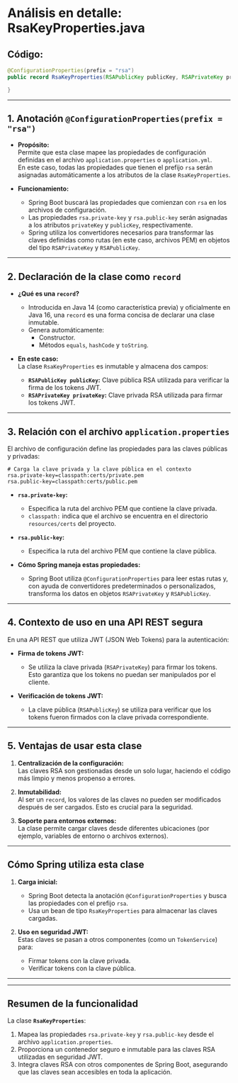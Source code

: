 
# Análisis en detalle: RsaKeyProperties.java

## Código:
```java
@ConfigurationProperties(prefix = "rsa")
public record RsaKeyProperties(RSAPublicKey publicKey, RSAPrivateKey privateKey) {

}
```

---

## 1. Anotación `@ConfigurationProperties(prefix = "rsa")`
- **Propósito:**  
  Permite que esta clase mapee las propiedades de configuración definidas en el archivo `application.properties` o `application.yml`.  
  En este caso, todas las propiedades que tienen el prefijo `rsa` serán asignadas automáticamente a los atributos de la clase `RsaKeyProperties`.

- **Funcionamiento:**
  - Spring Boot buscará las propiedades que comienzan con `rsa` en los archivos de configuración.
  - Las propiedades `rsa.private-key` y `rsa.public-key` serán asignadas a los atributos `privateKey` y `publicKey`, respectivamente.
  - Spring utiliza los convertidores necesarios para transformar las claves definidas como rutas (en este caso, archivos PEM) en objetos del tipo `RSAPrivateKey` y `RSAPublicKey`.

---

## 2. Declaración de la clase como `record`
- **¿Qué es una `record`?**  
  - Introducida en Java 14 (como característica previa) y oficialmente en Java 16, una `record` es una forma concisa de declarar una clase inmutable.
  - Genera automáticamente:
    - Constructor.
    - Métodos `equals`, `hashCode` y `toString`.

- **En este caso:**  
  La clase `RsaKeyProperties` es inmutable y almacena dos campos:
  - **`RSAPublicKey publicKey`:** Clave pública RSA utilizada para verificar la firma de los tokens JWT.
  - **`RSAPrivateKey privateKey`:** Clave privada RSA utilizada para firmar los tokens JWT.

---

## 3. Relación con el archivo `application.properties`
El archivo de configuración define las propiedades para las claves públicas y privadas:

```properties
# Carga la clave privada y la clave pública en el contexto
rsa.private-key=classpath:certs/private.pem
rsa.public-key=classpath:certs/public.pem
```

- **`rsa.private-key`:**  
  - Especifica la ruta del archivo PEM que contiene la clave privada.
  - `classpath:` indica que el archivo se encuentra en el directorio `resources/certs` del proyecto.

- **`rsa.public-key`:**  
  - Especifica la ruta del archivo PEM que contiene la clave pública.

- **Cómo Spring maneja estas propiedades:**
  - Spring Boot utiliza `@ConfigurationProperties` para leer estas rutas y, con ayuda de convertidores predeterminados o personalizados, transforma los datos en objetos `RSAPrivateKey` y `RSAPublicKey`.

---

## 4. Contexto de uso en una API REST segura
En una API REST que utiliza JWT (JSON Web Tokens) para la autenticación:
- **Firma de tokens JWT:**  
  - Se utiliza la clave privada (`RSAPrivateKey`) para firmar los tokens. Esto garantiza que los tokens no puedan ser manipulados por el cliente.

- **Verificación de tokens JWT:**  
  - La clave pública (`RSAPublicKey`) se utiliza para verificar que los tokens fueron firmados con la clave privada correspondiente.

---

## 5. Ventajas de usar esta clase
1. **Centralización de la configuración:**  
   Las claves RSA son gestionadas desde un solo lugar, haciendo el código más limpio y menos propenso a errores.

2. **Inmutabilidad:**  
   Al ser un `record`, los valores de las claves no pueden ser modificados después de ser cargados. Esto es crucial para la seguridad.

3. **Soporte para entornos externos:**  
   La clase permite cargar claves desde diferentes ubicaciones (por ejemplo, variables de entorno o archivos externos).

---

## Cómo Spring utiliza esta clase
1. **Carga inicial:**
   - Spring Boot detecta la anotación `@ConfigurationProperties` y busca las propiedades con el prefijo `rsa`.
   - Usa un bean de tipo `RsaKeyProperties` para almacenar las claves cargadas.

2. **Uso en seguridad JWT:**  
   Estas claves se pasan a otros componentes (como un `TokenService`) para:
   - Firmar tokens con la clave privada.
   - Verificar tokens con la clave pública.

---

---

## Resumen de la funcionalidad
La clase **`RsaKeyProperties`**:
1. Mapea las propiedades `rsa.private-key` y `rsa.public-key` desde el archivo `application.properties`.
2. Proporciona un contenedor seguro e inmutable para las claves RSA utilizadas en seguridad JWT.
3. Integra claves RSA con otros componentes de Spring Boot, asegurando que las claves sean accesibles en toda la aplicación.
